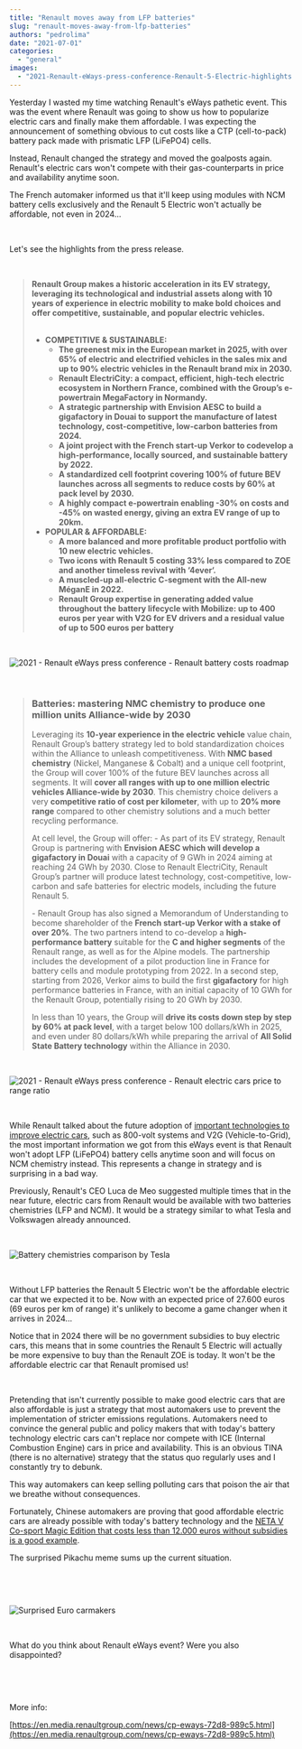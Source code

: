 ```yaml
---
title: "Renault moves away from LFP batteries"
slug: "renault-moves-away-from-lfp-batteries"
authors: "pedrolima"
date: "2021-07-01"
categories: 
  - "general"
images: 
  - "2021-Renault-eWays-press-conference-Renault-5-Electric-highlights.avif"
---
```


Yesterday I wasted my time watching Renault's eWays pathetic event. This was the event where Renault was going to show us how to popularize electric cars and finally make them affordable. I was expecting the announcement of something obvious to cut costs like a CTP (cell-to-pack) battery pack made with prismatic LFP (LiFePO4) cells.

Instead, Renault changed the strategy and moved the goalposts again. Renault's electric cars won't compete with their gas-counterparts in price and availability anytime soon.

The French automaker informed us that it'll keep using modules with NCM battery cells exclusively and the Renault 5 Electric won't actually be affordable, not even in 2024...

 

Let's see the highlights from the press release.

 

> **Renault Group makes a historic acceleration in its EV strategy, leveraging its technological and industrial assets along with 10 years of experience in electric mobility to make bold choices and offer competitive, sustainable, and popular electric vehicles.**                                             
> 
> - **COMPETITIVE & SUSTAINABLE:**
>     - **The greenest mix in the European market in 2025, with over 65% of electric and electrified vehicles in the sales mix and up to 90% electric vehicles in the Renault brand mix in 2030.**
>     - **Renault ElectriCity: a compact, efficient, high-tech electric ecosystem in Northern France, combined with the Group’s e-powertrain MegaFactory in Normandy.**
>     - **A strategic partnership with Envision AESC to build a gigafactory in Douai to support the manufacture of latest technology, cost-competitive, low-carbon batteries from 2024.**
>     - **A joint project with the French start-up Verkor to codevelop a high-performance, locally sourced, and sustainable battery by 2022.**
>     - **A standardized cell footprint covering 100% of future BEV launches across all segments to reduce costs by 60% at pack level by 2030.**
>     - **A** **highly compact e-powertrain enabling -30% on costs and -45% on wasted energy, giving an extra EV range of up to 20km.**
> - **POPULAR & AFFORDABLE:**
>     - **A more balanced and more profitable product portfolio with 10 new electric vehicles.**
>     - **Two icons with Renault 5 costing 33% less compared to ZOE and another timeless revival with ‘4ever‘.**
>     - **A muscled-up all-electric C-segment with the All-new MéganE in 2022.**
>     - **Renault Group expertise in generating added value throughout the battery lifecycle with Mobilize: up to 400 euros per year with V2G for EV drivers and a residual value of up to 500 euros per battery**

 

![2021 - Renault eWays press conference - Renault battery costs roadmap](images/2021-Renault-eWays-press-conference-Renault-battery-costs-roadmap.avif)

 

> ### Batteries: mastering NMC chemistry to produce one million units Alliance-wide by 2030
> 
> Leveraging its **10-year experience in the electric vehicle** value chain, Renault Group’s battery strategy led to bold standardization choices within the Alliance to unleash competitiveness. With **NMC based chemistry** (Nickel, Manganese & Cobalt) and a unique cell footprint, the Group will cover 100% of the future BEV launches across all segments. It will **cover all ranges with up to one million electric vehicles Alliance-wide by 2030**. This chemistry choice delivers a very **competitive ratio of cost per kilometer**, with up to **20% more range** compared to other chemistry solutions and a much better recycling performance.
> 
> At cell level, the Group will offer: - As part of its EV strategy, Renault Group is partnering with **Envision AESC which will develop a gigafactory in Douai** with a capacity of 9 GWh in 2024 aiming at reaching 24 GWh by 2030. Close to Renault ElectriCity, Renault Group’s partner will produce latest technology, cost-competitive, low-carbon and safe batteries for electric models, including the future Renault 5.
> 
> \- Renault Group has also signed a Memorandum of Understanding to become shareholder of the **French start-up Verkor with a stake of over 20%**. The two partners intend to co-develop a **high-performance battery** suitable for the **C and higher segments** of the Renault range, as well as for the Alpine models. The partnership includes the development of a pilot production line in France for battery cells and module prototyping from 2022. In a second step, starting from 2026, Verkor aims to build the first **gigafactory** for high performance batteries in France, with an initial capacity of 10 GWh for the Renault Group, potentially rising to 20 GWh by 2030.
> 
> In less than 10 years, the Group will **drive its costs down step by step by 60% at pack level**, with a target below 100 dollars/kWh in 2025, and even under 80 dollars/kWh while preparing the arrival of **All Solid State Battery technology** within the Alliance in 2030.

 

![2021 - Renault eWays press conference - Renault electric cars price to range ratio](images/2021-Renault-eWays-press-conference-Renault-electric-cars-price-to-range-ratio.avif)

 

While Renault talked about the future adoption of [important technologies to improve electric cars](/2021/06/21/technologies-that-will-make-electric-vehicles-even-better/), such as 800-volt systems and V2G (Vehicle-to-Grid), the most important information we got from this eWays event is that Renault won't adopt LFP (LiFePO4) battery cells anytime soon and will focus on NCM chemistry instead. This represents a change in strategy and is surprising in a bad way.

Previously, Renault's CEO Luca de Meo suggested multiple times that in the near future, electric cars from Renault would be available with two batteries chemistries (LFP and NCM). It would be a strategy similar to what Tesla and Volkswagen already announced.

 

![Battery chemistries comparison by Tesla](images/Battery-chemistries-comparison-by-Tesla.avif)

 

Without LFP batteries the Renault 5 Electric won't be the affordable electric car that we expected it to be. Now with an expected price of 27.600 euros (69 euros per km of range) it's unlikely to become a game changer when it arrives in 2024...

Notice that in 2024 there will be no government subsidies to buy electric cars, this means that in some countries the Renault 5 Electric will actually be more expensive to buy than the Renault ZOE is today. It won't be the affordable electric car that Renault promised us!

 

Pretending that isn't currently possible to make good electric cars that are also affordable is just a strategy that most automakers use to prevent the implementation of stricter emissions regulations. Automakers need to convince the general public and policy makers that with today's battery technology electric cars can't replace nor compete with ICE (Internal Combustion Engine) cars in price and availability. This is an obvious TINA (there is no alternative) strategy that the status quo regularly uses and I constantly try to debunk.

This way automakers can keep selling polluting cars that poison the air that we breathe without consequences.

Fortunately, Chinese automakers are proving that good affordable electric cars are already possible with today's battery technology and the [NETA V Co-sport Magic Edition that costs less than 12.000 euros without subsidies is a good example](/2021/06/23/neta-v-co-sport-magic-edition-arrives/).

The surprised Pikachu meme sums up the current situation.

 

 

![Surprised Euro carmakers](images/Surprised-Euro-carmakers.avif)

 

What do you think about Renault eWays event? Were you also disappointed?

 

 

More info:

[https://en.media.renaultgroup.com/news/cp-eways-72d8-989c5.html](https://en.media.renaultgroup.com/news/cp-eways-72d8-989c5.html)
